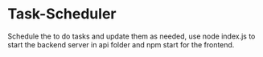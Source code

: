 # Task-Scheduler
Schedule the to do tasks and update them as needed, use node index.js to start the backend server in api folder and npm start for the frontend.
